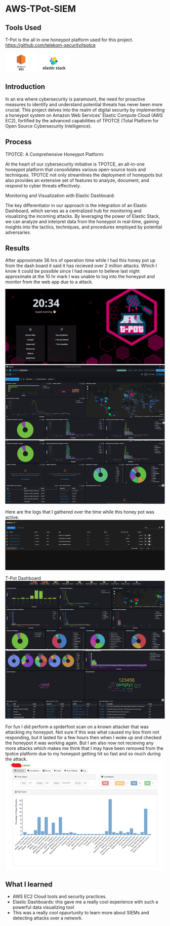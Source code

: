 # AWS-TPot-SIEM

## Tools Used

T-Pot is the all in one honeypot platform used for this project.
https://github.com/telekom-security/tpotce

<img src="image.png" alt="image" style="width:100px;height:auto;">

<img src="image-1.png" alt="image" style="width:100px;height:auto;">

## Introduction

In an era where cybersecurity is paramount, the need for proactive measures to identify and understand potential threats has never been more crucial. This project delves into the realm of digital security by implementing a honeypot system on Amazon Web Services' Elastic Compute Cloud (AWS EC2), fortified by the advanced capabilities of TPOTCE (Total Platform for Open Source Cybersecurity Intelligence).

## Process

TPOTCE: A Comprehensive Honeypot Platform:

At the heart of our cybersecurity initiative is TPOTCE, an all-in-one honeypot platform that consolidates various open-source tools and techniques. TPOTCE not only streamlines the deployment of honeypots but also provides an extensive set of features to analyze, document, and respond to cyber threats effectively.

Monitoring and Visualization with Elastic Dashboard:

The key differentiator in our approach is the integration of an Elastic Dashboard, which serves as a centralized hub for monitoring and visualizing the incoming attacks. By leveraging the power of Elastic Stack, we can analyze and interpret data from the honeypot in real-time, gaining insights into the tactics, techniques, and procedures employed by potential adversaries.

## Results

After approximate 36 hrs of operation time while I had this honey pot up from the dash board it said it has recieved over 2 million attacks. Which I know it could be possible since I had reason to believe last night approximate at the 10 hr mark I was unable to log into the honeypot and monitor from the web app due to a attack.

![Alt text](image-4.png)
![Alt text](image-2.png)
![Alt text](image-3.png)

Here are the logs that I gathered over the time while this honey pot was active.
![Alt text](image-5.png)

T-Pot Dashboard
![Alt text](image-6.png)
![Alt text](image-7.png)

For fun I did perform a spiderfoot scan on a known attacker that was attacking my honeypot. Not sure if this was what caused my box from not responding, but it lasted for a few hours then when I woke up and checked the honeypot it was working again. But I am also now not recieving any more attacks which makes me think that I may have been removed from the tpotce platform due to my honeypot getting hit so fast and so much during the attack.
![Alt text](image-8.png)

## What I learned

- AWS EC2 Cloud tools and security practices.
- Elastic Dashboards: this gave me a really cool experience with such a powerful data visualizing tool
- This was a really cool oppurtunity to learn more about SIEMs and detecting attacks over a network.
